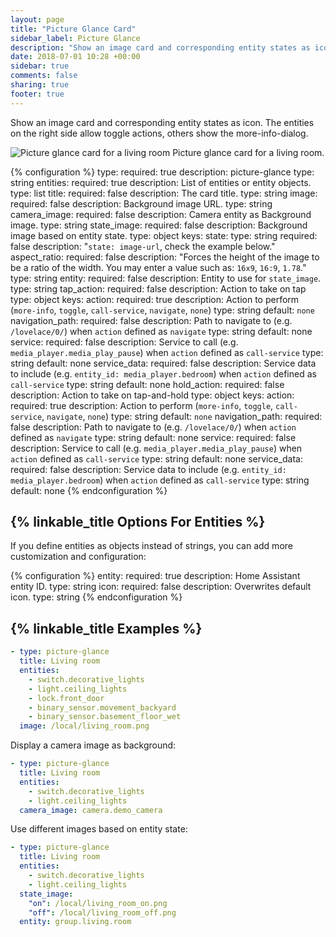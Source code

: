 ```yaml
---
layout: page
title: "Picture Glance Card"
sidebar_label: Picture Glance
description: "Show an image card and corresponding entity states as icon"
date: 2018-07-01 10:28 +00:00
sidebar: true
comments: false
sharing: true
footer: true
---
```


Show an image card and corresponding entity states as icon. The entities on the right side allow toggle actions, others show the more-info-dialog.

<p class='img'>
  <img src='/images/lovelace/lovelace_picture_glance.gif' alt='Picture glance card for a living room'>
  Picture glance card for a living room.
</p>

{% configuration %}
type:
  required: true
  description: picture-glance
  type: string
entities:
  required: true
  description: List of entities or entity objects.
  type: list
title:
  required: false
  description: The card title.
  type: string
image:
  required: false
  description: Background image URL.
  type: string
camera_image:
  required: false
  description: Camera entity as Background image.
  type: string
state_image:
  required: false
  description: Background image based on entity state.
  type: object
  keys:
    state:
      type: string
      required: false
      description: "`state: image-url`, check the example below."
aspect_ratio:
  required: false
  description: "Forces the height of the image to be a ratio of the width. You may enter a value such as: `16x9`, `16:9`, `1.78`."
  type: string
entity:
  required: false
  description: Entity to use for `state_image`.
  type: string
tap_action:
  required: false
  description: Action to take on tap
  type: object
  keys:
    action:
      required: true
      description: Action to perform (`more-info`, `toggle`, `call-service`, `navigate`, `none`)
      type: string
      default: `none`
    navigation_path:
      required: false
      description: Path to navigate to (e.g. `/lovelace/0/`) when `action` defined as `navigate`
      type: string
      default: none
    service:
      required: false
      description: Service to call (e.g. `media_player.media_play_pause`) when `action` defined as `call-service`
      type: string
      default: none
    service_data:
      required: false
      description: Service data to include (e.g. `entity_id: media_player.bedroom`) when `action` defined as `call-service`
      type: string
      default: none
hold_action:
  required: false
  description: Action to take on tap-and-hold
  type: object
  keys:
    action:
      required: true
      description: Action to perform (`more-info`, `toggle`, `call-service`, `navigate`, `none`)
      type: string
      default: `none`
    navigation_path:
      required: false
      description: Path to navigate to (e.g. `/lovelace/0/`) when `action` defined as `navigate`
      type: string
      default: none
    service:
      required: false
      description: Service to call (e.g. `media_player.media_play_pause`) when `action` defined as `call-service`
      type: string
      default: none
    service_data:
      required: false
      description: Service data to include (e.g. `entity_id: media_player.bedroom`) when `action` defined as `call-service`
      type: string
      default: none
{% endconfiguration %}

## {% linkable_title Options For Entities %}

If you define entities as objects instead of strings, you can add more customization and configuration:

{% configuration %}
entity:
  required: true
  description: Home Assistant entity ID.
  type: string
icon:
  required: false
  description: Overwrites default icon.
  type: string
{% endconfiguration %}

## {% linkable_title Examples %}

```yaml
- type: picture-glance
  title: Living room
  entities:
    - switch.decorative_lights
    - light.ceiling_lights
    - lock.front_door
    - binary_sensor.movement_backyard
    - binary_sensor.basement_floor_wet
  image: /local/living_room.png
```

Display a camera image as background:

```yaml
- type: picture-glance
  title: Living room
  entities:
    - switch.decorative_lights
    - light.ceiling_lights
  camera_image: camera.demo_camera
```

Use different images based on entity state:

```yaml
- type: picture-glance
  title: Living room
  entities:
    - switch.decorative_lights
    - light.ceiling_lights
  state_image:
    "on": /local/living_room_on.png
    "off": /local/living_room_off.png
  entity: group.living.room
```

